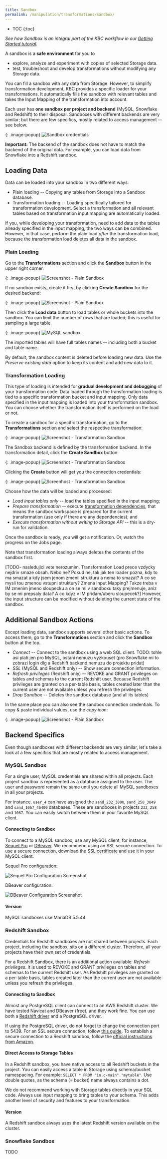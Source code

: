 ```yaml
---
title: Sandbox
permalink: /manipulation/transformations/sandbox/
---
```


* TOC
{:toc}

*See how Sandbox is an integral part of the KBC workflow in our [Getting Started tutorial](/overview/tutorial/manipulate/sandbox/).*

A sandbox is a **safe environment** for you to 

- explore, analyze and experiment with copies of selected Storage data. 
- test, troubleshoot and develop transformations without modifying any Storage data.

You can fill a sandbox with any data from Storage. However, to simplify transformation development, 
KBC provides a specific loader for your transformations. 
It automatically fills the sandbox with relevant tables and takes the Input Mapping of the transformation into account.

Each user has **one sandbox per project and backend** (MySQL, Snowflake and Redshift) to their disposal. 
Sandboxes with different backends are very similar; but there are few specifics, mostly related to access management -- see below. 

{: .image-popup}
![Sandbox credentials](/manipulation/transformations/sandbox/sandbox-credentials.png)

**Important:** The backend of the sandbox does not have to match the backend of the original data. 
For example, you can load data from Snowflake into a Redshift sandbox.


## Loading Data

Data can be loaded into your sandbox in two different ways:

- Plain loading -- Copying any tables from Storage into a Sandbox database. 
- Transformation loading -- Loading specifically tailored for transformation development. 
Select a transformation and all relevant tables based on transformation input mapping are automatically loaded. 

If you, while developing your transformation, need to add data to the tables already specified in the input mapping, 
the two ways can be combined. However, in that case, perform the plain load *after* the transformation load, 
because the transformation load deletes all data in the sandbox.
  
### Plain Loading

Go to the **Transformations** section and click the **Sandbox** button in the upper right corner.

{: .image-popup}
![Screenshot - Plain Sandbox](/manipulation/transformations/sandbox/howto-plain-sandbox-1.png)

If no sandbox exists, create it first by clicking **Create Sandbox** for the desired backend: 

{: .image-popup}
![Screenshot - Plain Sandbox](/manipulation/transformations/sandbox/howto-plain-sandbox-2.png)

Then click the **Load data** button to load tables or whole buckets into the sandbox. 
You can limit the number of rows that are loaded; this is useful for sampling a large table. 

{: .image-popup}
![MySQL sandbox](/manipulation/transformations/sandbox/sandbox-mysql-load-data.png)

The imported tables will have full tables names -- including both a bucket and table name.

By default, the sandbox content is deleted before loading new data. 
Use the *Preserve existing data* option to keep its content and add new data to it.


### Transformation Loading

This type of loading is intended for **gradual development and debugging** of your transformation code. 
Data loaded through the transformation loading is tied to a specific transformation bucket and input mapping. 
Only data specified in the input mapping is loaded into your transformation sandbox. 
You can choose whether the transformation itself is performed on the load or not.

To create a sandbox for a specific transformation, go to the **Transformations** section and select the respective transformation:

{: .image-popup}
![Screenshot - Transformation Sandbox](/manipulation/transformations/sandbox/howto-transformation-sandbox-1.png)

The Sandbox backend is defined by the transformation backend. In the transformation detail, 
click the **Create Sandbox** button:

{: .image-popup}
![Screenshot - Transformation Sandbox](/manipulation/transformations/sandbox/howto-transformation-sandbox-2.png)

Clicking the **Create** button will get you the connection credentials:

{: .image-popup}
![Screenhost - Transformation Sandbox](/manipulation/transformations/sandbox/transformation-sandbox.png)

Choose how the data will be loaded and processed:

 - *Load input tables only* -- load the tables specified in the input mapping; 
 - *Prepare transformation* -- execute [transformation dependencies](/manipulation/transformations/#dependencies), that means the sandbox workspace is prepared for the current transformation (use only if there are any dependencies); and
 - *Execute transformation without writing to Storage API* -- this is a dry-run for validation.
 
Once the sandbox is ready, you will get a notification. Or, watch the progress on the Jobs page. 

Note that transformation loading always deletes the contents of the sandbox first. 

[TODO- nasledujici vete nerozumim. Transformation Load prece vzdycky nejdriv smaze obsah. Nebo ne? Pokud ne, tak jak ten loader pozna, kdy to ma smazat a kdy jsem jenom zmenil strukturu a nema to smazat? A co se mysli tou zmenou vstupni struktury? Zmena Input Mapping? Takze treba v IM zmenim jmeno sloupecku a on se mi v sandboxu taky prejmenuje, aniz by se mi prepsaly data? A co kdyz v IM pridam/uberu sloupecek?]
However, the input structure can be modified without deleting the current state of the sandbox. 


## Additional Sandbox Actions

Except loading data, sandbox supports several other basic actions. To access them, go to the **Transformations** section 
and click the **Sandbox** button at the top.

  - *Connect* -- Connect to the sandbox using a web SQL client. TODO: tohle asi plati jen pro MySQL, ostani nemuzu vyzkouset (pro Snowflake mi to zobrazi login dlg a Redshift backend nemuzu do projektu pridat)
  - *SSL* (MySQL and Redshift only) -- Show secure connection information.
  - *Refresh privileges* (Redshift only) -- REVOKE and GRANT privileges on tables and schemas to the current Redshift user. Because  Redshift privileges are granted on a per-table basis, tables created later than the current user are not available unless you refresh the privileges.
  - *Drop Sandbox* -- Deletes the sandbox database (and all its tables)

In the same place you can also see the sandbox connection credentials. To copy & paste individual values, use the *copy icon*:

{: .image-popup}
![Screenshot - Plain Sandbox](/manipulation/transformations/sandbox/howto-plain-sandbox-3.png)

## Backend Specifics

Even though sandboxes with different backends are very similar, let's take a look at a few specifics that are mostly related to access management.

### MySQL Sandbox

For a single user, MySQL credentials are shared within all projects. Each project sandbox is represented as a database assigned to the user. 
The user and password remain the same until you delete all MySQL sandboxes in all your projects.  

For instance, `user_4` can have assigned the `sand_232_3800`, `sand_258_3849` and `sand_1067_46400` databases. 
These are sandboxes in projects `232`, `258` and `1067`. You can easily switch between them in your favorite MySQL client.


#### Connecting to Sandbox

To connect to a MySQL sandbox, use any MySQL client; for instance, [Sequel Pro](http://www.sequelpro.com/) or
[DBeaver](http://dbeaver.jkiss.org/download/). 
We recommend using an SSL secure connection. 
To use a secure connection, download the [SSL certificate](https://d3iz2gfan5zufq.cloudfront.net/files/sh-tapi.ca.pem) 
and use it in your MySQL client.

Sequel Pro configuration:

![Sequel Pro Configuration Screenshot](/manipulation/transformations/sandbox/sequelpro-ssl.png)

DBeaver configuration:

![DBeaver Configuration Screenshot](/manipulation/transformations/sandbox/dbeaver-ssl.png)

#### Version

MySQL sandboxes use MariaDB 5.5.44. 

### Redshift Sandbox

Credentials for Redshift sandboxes are not shared between projects. Each project, including the sandbox, 
sits on a different cluster. Therefore, all your projects have their own set of credentials.

For a Redshift Sandbox, there is an additional action available: *Refresh privileges*. 
It is used to REVOKE and GRANT privileges on tables and schemas to the current Redshift user. 
As Redshift privileges are granted on a per-table basis, tables created later than the current user are not 
available unless you refresh the privileges.

#### Connecting to Sandbox

Almost any PostgreSQL client can connect to an AWS Redshift cluster. We have tested Navicat and DBeaver (free), and 
they work fine. You can use both a [Redshift driver](http://docs.aws.amazon.com/redshift/latest/mgmt/configure-jdbc-connection.html) 
and a PostgreSQL driver. 

If using the PostgreSQL driver, do not forget to change the connection port to 5439.
For an SSL secure connection, follow [this guide](http://docs.aws.amazon.com/redshift/latest/mgmt/connecting-ssl-support.html). 
To establish a secure connection to a Redshift sandbox, follow the 
[official instructions from Amazon](http://docs.aws.amazon.com/redshift/latest/mgmt/connecting-ssl-support.html).

#### Direct Access to Storage Tables

In a Redshift sandbox, you have native access to all Redshift buckets in the project. 
You can easily access a table in Storage using schema/bucket namespacing. For example: `SELECT * FROM "in.c-main"."mytable"`. 
Use double quotes, as the schema (= bucket) name always contains a dot.
   
We do not recommend working with Storage tables directly in your SQL code. 
Always use input mapping to bring tables to your schema. 
This adds another level of security and features to your transformation. 

#### Version

A Redshift sandbox always uses the latest Redshift version available on the cluster.  

### Snowflake Sandbox

TODO 